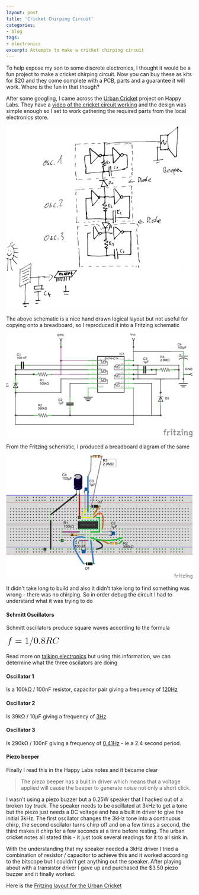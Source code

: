 ```yaml
---
layout: post
title: 'Cricket Chirping Circuit'
categories:
- blog
tags: 
- electronics
excerpt: Attempts to make a cricket chirping circuit
---
```

To help expose my son to some discrete electronics, I thought it would be a fun project to make a cricket chirping circuit. Now you can buy these as kits for $20 and they come complete with a PCB, parts and a guarantee it will work. Where is the fun in that though?

After some googling, I came across the [Urban Cricket](http://wiki.happylab.at/w/Urban_Cricket) project on Happy Labs. They have a [video of the cricket circuit working](https://www.youtube.com/watch?v=DyLsBAO6dLQ) and the design was simple enough so I set to work gathering the required parts from the local electronics store.

   ![Scripts folder](/assets/img/blog/20150904/Urban-cricket-schematic.gif)  

The above schematic is a nice hand drawn logical layout but not useful for copying onto a breadboard, so I reproduced it into a Fritzing schematic

![Scripts folder](/assets/img/blog/20150904/CricketChirper3_schem.png)

From the Fritzing schematic, I produced a breadboard diagram of the same

![Scripts folder](/assets/img/blog/20150904/CricketChirper3_bb.png)

It didn't take long to build and also it didn't take long to find something was wrong - there was no chirping. So in order debug the circuit I had to understand what it was trying to do

#### Schmitt Oscillators
Schmitt oscillators produce square waves according to the formula

![Scripts folder](/assets/img/blog/20150904/oscillator.png)

Read more on [talking electronics](http://www.talkingelectronics.com/pay/BEC-2/Page49.html) but using this information, we can determine what the three oscilators are doing

#### Oscillator 1
Is a 100kΩ / 100nF resistor, capacitor pair giving a frequency of [120Hz](http://www.wolframalpha.com/input/?i=1.2%2F%28100nF*100kOhm%29%29)

#### Oscillator 2
Is 39kΩ / 10μF giving a frequency of [3Hz](http://www.wolframalpha.com/input/?i=1.2%2F%2810uF*39kOhm%29%29)

#### Oscillator 3
Is 290kΩ / 100nF giving a frequency of [0.41Hz](http://www.wolframalpha.com/input/?i=1.2%2F%2810uF*290kOhm%29%29) - ie a 2.4 second period.


#### Piezo beeper
Finally I read this in the Happy Labs notes and it became clear

> The piezo beeper has a built in driver which means that a voltage applied will cause the beeper to generate noise not only a short click.

I wasn't using a piezo buzzer but a 0.25W speaker that I hacked out of a broken toy truck. The speaker needs to be oscillated at 3kHz to get a tone but the piezo just needs a DC voltage and has a built in driver to give the initial 3kHz. The first oscilator changes the 3kHz tone into a continuous chirp, the second oscilator turns chirp off and on a few times a second, the third makes it chirp for a few seconds at a time before resting. The urban cricket notes all stated this - it just took several readings for it to all sink in.

With the understanding that my speaker needed a 3kHz driver I tried a combination of resistor / capacitor to achieve this and it worked according to the bitscope but I couldn't get anything out the speaker. After playing about with a transistor driver I gave up and purchased the $3.50 piezo buzzer and it finally worked. 

Here is the [Fritzing layout for the Urban Cricket](/assets/img/blog/20150904/CricketChirper.fzz)

